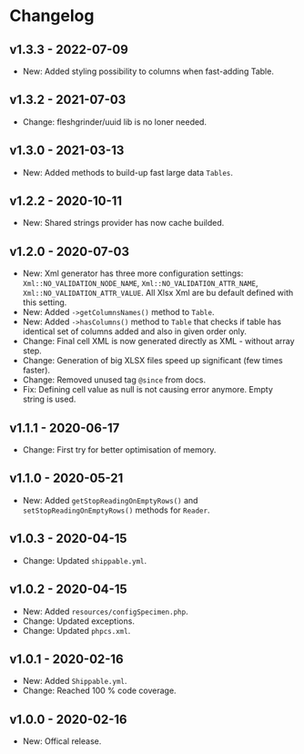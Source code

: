 # Changelog

## v1.3.3 - 2022-07-09

- New: Added styling possibility to columns when fast-adding Table.

## v1.3.2 - 2021-07-03

- Change: fleshgrinder/uuid lib is no loner needed.

## v1.3.0 - 2021-03-13

- New: Added methods to build-up fast large data `Tables`.

## v1.2.2 - 2020-10-11

- New: Shared strings provider has now cache builded.

## v1.2.0 - 2020-07-03

- New: Xml generator has three more configuration settings: `Xml::NO_VALIDATION_NODE_NAME`, `Xml::NO_VALIDATION_ATTR_NAME`, `Xml::NO_VALIDATION_ATTR_VALUE`. All Xlsx Xml are bu default defined with this setting.
- New: Added `->getColumnsNames()` method to `Table`.
- New: Added `->hasColumns()` method to `Table` that checks if table has identical set of columns added and also in given order only.
- Change: Final cell XML is now generated directly as XML - without array step.
- Change: Generation of big XLSX files speed up significant (few times faster).
- Change: Removed unused tag `@since` from docs.
- Fix: Defining cell value as null is not causing error anymore. Empty string is used.

## v1.1.1 - 2020-06-17

- Change: First try for better optimisation of memory.

## v1.1.0 - 2020-05-21

- New: Added `getStopReadingOnEmptyRows()` and `setStopReadingOnEmptyRows()` methods for `Reader`.

## v1.0.3 - 2020-04-15

- Change: Updated `shippable.yml`.

## v1.0.2 - 2020-04-15

- New: Added `resources/configSpecimen.php`.
- Change: Updated exceptions.
- Change: Updated `phpcs.xml`.

## v1.0.1 - 2020-02-16

- New: Added `Shippable.yml`.
- Change: Reached 100 % code coverage.

## v1.0.0 - 2020-02-16

- New: Offical release.
